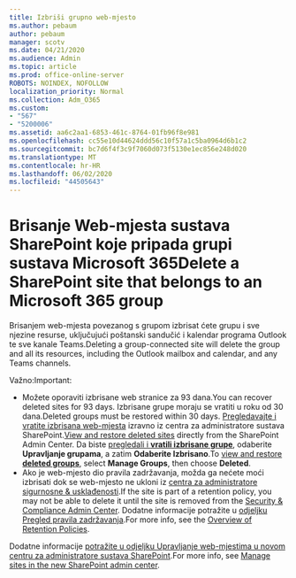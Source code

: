 ```yaml
---
title: Izbriši grupno web-mjesto
ms.author: pebaum
author: pebaum
manager: scotv
ms.date: 04/21/2020
ms.audience: Admin
ms.topic: article
ms.prod: office-online-server
ROBOTS: NOINDEX, NOFOLLOW
localization_priority: Normal
ms.collection: Adm_O365
ms.custom:
- "567"
- "5200006"
ms.assetid: aa6c2aa1-6853-461c-8764-01fb96f8e981
ms.openlocfilehash: cc55e10d44624ddd56c10f57a1c5ba0964d6b1c2
ms.sourcegitcommit: bc7d6f4f3c9f7060d073f5130e1ec856e248d020
ms.translationtype: MT
ms.contentlocale: hr-HR
ms.lasthandoff: 06/02/2020
ms.locfileid: "44505643"
---
```

# <a name="delete-a-sharepoint-site-that-belongs-to-an-microsoft-365-group"></a><span data-ttu-id="3dac3-102">Brisanje Web-mjesta sustava SharePoint koje pripada grupi sustava Microsoft 365</span><span class="sxs-lookup"><span data-stu-id="3dac3-102">Delete a SharePoint site that belongs to an Microsoft 365 group</span></span>

<span data-ttu-id="3dac3-103">Brisanjem web-mjesta povezanog s grupom izbrisat ćete grupu i sve njezine resurse, uključujući poštanski sandučić i kalendar programa Outlook te sve kanale Teams.</span><span class="sxs-lookup"><span data-stu-id="3dac3-103">Deleting a group-connected site will delete the group and all its resources, including the Outlook mailbox and calendar, and any Teams channels.</span></span>
  
<span data-ttu-id="3dac3-104">Važno:</span><span class="sxs-lookup"><span data-stu-id="3dac3-104">Important:</span></span>

- <span data-ttu-id="3dac3-105">Možete oporaviti izbrisane web stranice za 93 dana.</span><span class="sxs-lookup"><span data-stu-id="3dac3-105">You can recover deleted sites for 93 days.</span></span> <span data-ttu-id="3dac3-106">Izbrisane grupe moraju se vratiti u roku od 30 dana.</span><span class="sxs-lookup"><span data-stu-id="3dac3-106">Deleted groups must be restored within 30 days.</span></span> <span data-ttu-id="3dac3-107">[Pregledavajte i vratite izbrisana web-mjesta](https://admin.microsoft.com/sharepoint?page=recyclebin&modern=true) izravno iz centra za administratore sustava SharePoint.</span><span class="sxs-lookup"><span data-stu-id="3dac3-107">[View and restore deleted sites](https://admin.microsoft.com/sharepoint?page=recyclebin&modern=true) directly from the SharePoint Admin Center.</span></span> <span data-ttu-id="3dac3-108">Da biste [pregledali i **vratili izbrisane grupe**](https://outlook.office.com/people/group/deleted), odaberite **Upravljanje grupama**, a zatim **Odaberite Izbrisano**.</span><span class="sxs-lookup"><span data-stu-id="3dac3-108">To [view and restore **deleted groups**](https://outlook.office.com/people/group/deleted), select **Manage Groups**, then choose **Deleted**.</span></span>
- <span data-ttu-id="3dac3-109">Ako je web-mjesto dio pravila zadržavanja, možda ga nećete moći izbrisati dok se web-mjesto ne ukloni iz [centra za administratore sigurnosne & usklađenosti](https://protection.office.com/?rfr=AdminCenter#/retention).</span><span class="sxs-lookup"><span data-stu-id="3dac3-109">If the site is part of a retention policy, you may not be able to delete it until the site is removed from the [Security & Compliance Admin Center](https://protection.office.com/?rfr=AdminCenter#/retention).</span></span> <span data-ttu-id="3dac3-110">Dodatne informacije potražite u [odjeljku Pregled pravila zadržavanja](https://docs.microsoft.com/microsoft-365/compliance/retention-policies).</span><span class="sxs-lookup"><span data-stu-id="3dac3-110">For more info, see the [Overview of Retention Policies](https://docs.microsoft.com/microsoft-365/compliance/retention-policies).</span></span>
  
<span data-ttu-id="3dac3-111">Dodatne informacije [potražite u odjeljku Upravljanje web-mjestima u novom centru za administratore sustava SharePoint](https://docs.microsoft.com/sharepoint/manage-sites-in-new-admin-center).</span><span class="sxs-lookup"><span data-stu-id="3dac3-111">For more info, see [Manage sites in the new SharePoint admin center](https://docs.microsoft.com/sharepoint/manage-sites-in-new-admin-center).</span></span>

